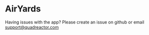 # AirYards
Having issues with the app? Please create an issue on github or email support@quadreactor.com
